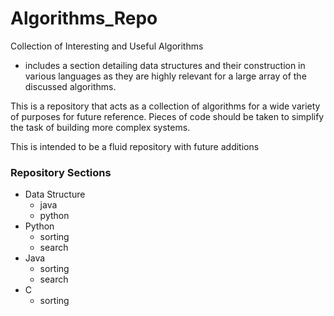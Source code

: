 # Algorithms_Repo
Collection of Interesting and Useful Algorithms

* includes a section detailing data structures and their construction in various languages as they are highly relevant for a large array of the discussed algorithms.

This is a repository that acts as a collection of algorithms for a wide variety of purposes for future reference. Pieces of code should be taken to simplify the task of building more complex systems. 

This is intended to be a fluid repository with future additions




### Repository Sections

- Data Structure
  * java
  * python
- Python
  * sorting
  * search
- Java
  * sorting
  * search
- C
  * sorting

